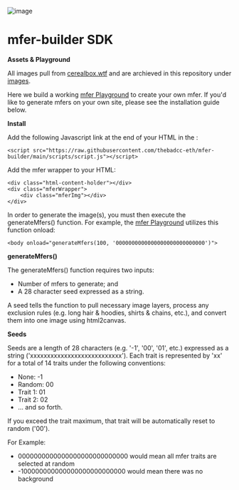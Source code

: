 ![image](https://github.com/thebadcc-eth/mfer-builder/blob/main/images/mferBanner.PNG?raw=true)

# mfer-builder SDK

**Assets & Playground**

All images pull from [cerealbox.wtf](https://www.cerealbox.wtf/traits) and are archieved in this repository under [images](https://github.com/thebadcc-eth/mfer-builder/tree/main/images).

Here we build a working [mfer Playground](https://thebadcc-eth.github.io/mfer-builder/) to create your own mfer. If you'd like to generate mfers on your own site, please see the installation guide below.

**Install**

Add the following Javascript link at the end of your HTML in the <body>:

```
<script src="https://raw.githubusercontent.com/thebadcc-eth/mfer-builder/main/scripts/script.js"></script>
```

Add the mfer wrapper to your HTML:

```
<div class="html-content-holder"></div>
<div class="mferWrapper">
    <div class="mferImg"></div>
</div>
```

In order to generate the image(s), you must then execute the generateMfers() function. For example, the [mfer Playground](https://thebadcc-eth.github.io/mfer-builder/) utilizes this function onload:
```
<body onload="generateMfers(100, '0000000000000000000000000000')">
```


**generateMfers()**    
 
The generateMfers() function requires two inputs:
* Number of mfers to generate; and 
* A 28 character seed expressed as a string.

A seed tells the function to pull necessary image layers, process any exclusion rules (e.g. long hair & hoodies, shirts & chains, etc.), and convert them into one image using html2canvas.
    
**Seeds**

Seeds are a length of 28 characters (e.g. '-1', '00', '01', etc.) expressed as a string ('xxxxxxxxxxxxxxxxxxxxxxxxxxx'). Each trait is represented by 'xx' for a total of 14 traits under the following conventions:

* None: -1
* Random: 00
* Trait 1: 01
* Trait 2: 02
* ... and so forth.

If you exceed the trait maximum, that trait will be automatically reset to random ('00').

For Example:

* 0000000000000000000000000000 would mean all mfer traits are selected at random
* -100000000000000000000000000 would mean there was no background


